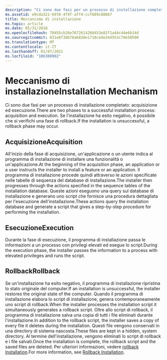 ```yaml
---
description: "Ci sono due fasi per un processo di installazione completato: acquisizione ed esecuzione. Se l'installazione ha esito negativo, è possibile che si verifichi una fase di rollback."
ms.assetid: e9cda321-6978-4f9f-aff4-ccf609c88667
title: Meccanismo di installazione
ms.topic: article
ms.date: 05/31/2018
ms.openlocfilehash: 78455cb26e7672614266453e82f1a44c44e6b14d
ms.sourcegitcommit: 831e8f3db78ab820e1710cede244553c70e50500
ms.translationtype: MT
ms.contentlocale: it-IT
ms.lasthandoff: 01/07/2021
ms.locfileid: "106308902"
---
```

# <a name="installation-mechanism"></a><span data-ttu-id="c18dc-104">Meccanismo di installazione</span><span class="sxs-lookup"><span data-stu-id="c18dc-104">Installation Mechanism</span></span>

<span data-ttu-id="c18dc-105">Ci sono due fasi per un processo di installazione completato: acquisizione ed esecuzione.</span><span class="sxs-lookup"><span data-stu-id="c18dc-105">There are two phases to a successful installation process: acquisition and execution.</span></span> <span data-ttu-id="c18dc-106">Se l'installazione ha esito negativo, è possibile che si verifichi una fase di rollback.</span><span class="sxs-lookup"><span data-stu-id="c18dc-106">If the installation is unsuccessful, a rollback phase may occur.</span></span>

## <a name="acquisition"></a><span data-ttu-id="c18dc-107">Acquisizione</span><span class="sxs-lookup"><span data-stu-id="c18dc-107">Acquisition</span></span>

<span data-ttu-id="c18dc-108">All'inizio della fase di acquisizione, un'applicazione o un utente indica al programma di installazione di installare una funzionalità o un'applicazione.</span><span class="sxs-lookup"><span data-stu-id="c18dc-108">At the beginning of the acquisition phase, an application or a user instructs the installer to install a feature or an application.</span></span> <span data-ttu-id="c18dc-109">Il programma di installazione procede quindi attraverso le azioni specificate nelle tabelle di sequenza del database di installazione.</span><span class="sxs-lookup"><span data-stu-id="c18dc-109">The installer then progresses through the actions specified in the sequence tables of the installation database.</span></span> <span data-ttu-id="c18dc-110">Queste azioni eseguono una query sul database di installazione e generano uno script che fornisce una procedura dettagliata per l'esecuzione dell'installazione.</span><span class="sxs-lookup"><span data-stu-id="c18dc-110">These actions query the installation database and generate a script that gives a step-by-step procedure for performing the installation.</span></span>

## <a name="execution"></a><span data-ttu-id="c18dc-111">Esecuzione</span><span class="sxs-lookup"><span data-stu-id="c18dc-111">Execution</span></span>

<span data-ttu-id="c18dc-112">Durante la fase di esecuzione, il programma di installazione passa le informazioni a un processo con privilegi elevati ed esegue lo script.</span><span class="sxs-lookup"><span data-stu-id="c18dc-112">During the execution phase, the installer passes the information to a process with elevated privileges and runs the script.</span></span>

## <a name="rollback"></a><span data-ttu-id="c18dc-113">Rollback</span><span class="sxs-lookup"><span data-stu-id="c18dc-113">Rollback</span></span>

<span data-ttu-id="c18dc-114">Se un'installazione ha esito negativo, il programma di installazione ripristina lo stato originale del computer.</span><span class="sxs-lookup"><span data-stu-id="c18dc-114">If an installation is unsuccessful, the installer restores the original state of the computer.</span></span> <span data-ttu-id="c18dc-115">Quando il programma di installazione elabora lo script di installazione, genera contemporaneamente uno script di rollback.</span><span class="sxs-lookup"><span data-stu-id="c18dc-115">When the installer processes the installation script it simultaneously generates a rollback script.</span></span> <span data-ttu-id="c18dc-116">Oltre allo script di rollback, il programma di installazione salva una copia di tutti i file eliminati durante l'installazione.</span><span class="sxs-lookup"><span data-stu-id="c18dc-116">In addition to the rollback script, the installer saves a copy of every file it deletes during the installation.</span></span> <span data-ttu-id="c18dc-117">Questi file vengono conservati in una directory di sistema nascosta.</span><span class="sxs-lookup"><span data-stu-id="c18dc-117">These files are kept in a hidden, system directory.</span></span> <span data-ttu-id="c18dc-118">Al termine dell'installazione, vengono eliminati lo script di rollback e i file salvati.</span><span class="sxs-lookup"><span data-stu-id="c18dc-118">Once the installation is complete, the rollback script and the saved files are deleted.</span></span> <span data-ttu-id="c18dc-119">Per ulteriori informazioni, vedere [rollback Installation](rollback-installation.md).</span><span class="sxs-lookup"><span data-stu-id="c18dc-119">For more information, see [Rollback Installation](rollback-installation.md).</span></span>

 

 



